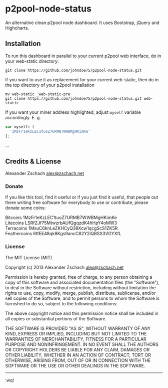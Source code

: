p2pool-node-status
==================

An alternative clean p2pool node dashboard. It uses Bootstrap, jQuery and Highcharts.

## Installation

To run this dashboard in parallel to your current p2pool web interface, do in your web-static directory:

```
git clone https://github.com/johndoe75/p2pool-node-status.git
```

If you want to use it as replacement for your current web-static, then do in the top directory of your p2pool installation

```
mv web-static _web-static-pre
git clone https://github.com/johndoe75/p2pool-node-status.git web-static
```

If you want your miner address highlighted, adjust `myself` variable accordingly. E. g.

``` JavaScript
var myself= [
  '1MzFr1eKzLEC1tuoZ7URMB7WWBMgHKimKe'
];
```

…

## Credits & License

Alexander Zschach <alex@zschach.net>

### Donate

If you like this tool, find it useful or if you just find it useful, that people out there writing free software for everybody to use or contribute, please donate some coins:

Bitcoins 1MzFr1eKzLEC1tuoZ7URMB7WWBMgHKimKe   
Litecoins LSRfZJf75MtwzrbAUfQgqzdK4hHpY4oMW3   
Terracoins 1MsuC6knLeZKHCyQ39Xcw1qcgScS1ZK5R   
Feathercoins 6tfEE48qk8Kgs9ancC82Y2iQBSX3VGYXfL

### License

The MIT License (MIT)

Copyright (c) 2013 Alexander Zschach alex@zschach.net

Permission is hereby granted, free of charge, to any person obtaining a copy of this software and associated documentation files (the "Software"), to deal in the Software without restriction, including without limitation the rights to use, copy, modify, merge, publish, distribute, sublicense, and/or sell copies of the Software, and to permit persons to whom the Software is furnished to do so, subject to the following conditions:

The above copyright notice and this permission notice shall be included in all copies or substantial portions of the Software.

THE SOFTWARE IS PROVIDED "AS IS", WITHOUT WARRANTY OF ANY KIND, EXPRESS OR IMPLIED, INCLUDING BUT NOT LIMITED TO THE WARRANTIES OF MERCHANTABILITY, FITNESS FOR A PARTICULAR PURPOSE AND NONINFRINGEMENT. IN NO EVENT SHALL THE AUTHORS OR COPYRIGHT HOLDERS BE LIABLE FOR ANY CLAIM, DAMAGES OR OTHER LIABILITY, WHETHER IN AN ACTION OF CONTRACT, TORT OR OTHERWISE, ARISING FROM, OUT OF OR IN CONNECTION WITH THE SOFTWARE OR THE USE OR OTHER DEALINGS IN THE SOFTWARE.

--------------------------

:wq!

